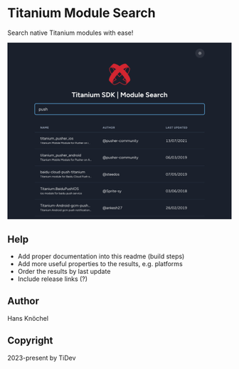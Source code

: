 # Titanium Module Search

Search native Titanium modules with ease!

<img src="./.github/example.png" alt="Example Screenshot" />

## Help

- Add proper documentation into this readme (build steps)
- Add more useful properties to the results, e.g. platforms
- Order the results by last update
- Include release links (?)

## Author

Hans Knöchel

## Copyright

2023-present by TiDev